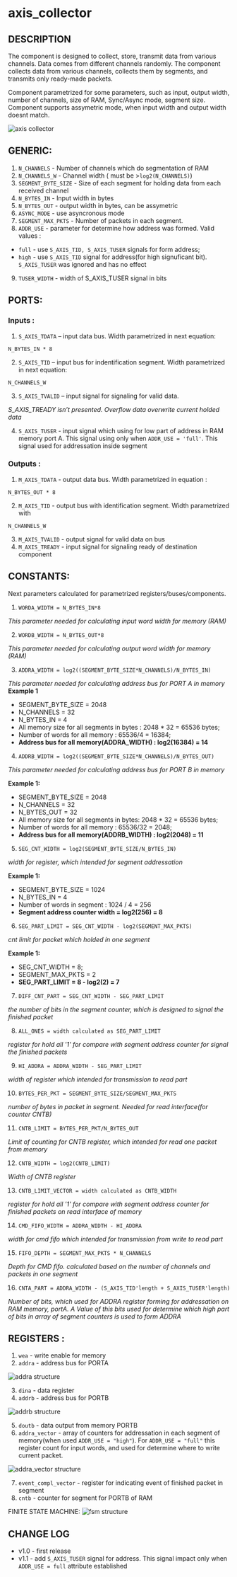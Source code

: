 # axis_collector

## DESCRIPTION
The component is designed to collect, store, transmit data from various channels. Data comes from different channels randomly. The component collects data from various channels, collects them by segments, and transmits only ready-made packets.

Component parametrized for some parameters, such as input, output width, number of channels, size of RAM, Sync/Async mode, segment size. 
Component supports assymetric mode, when input width and output width doesnt match.

![axis collector][logo]

[logo]: https://github.com/MasterPlayer/xilinx-vhdl/blob/master/axis_infrastructure/axis_collector/axis_collector.png "Logo Title Text 2"


## GENERIC:
1) `N_CHANNELS` - Number of channels which do segmentation of RAM 
2) `N_CHANNELS_W` - Channel width ( must be >`log2(N_CHANNELS)`)
3) `SEGMENT_BYTE_SIZE` - Size of each segment for holding data from each received channel
4) `N_BYTES_IN` - Input width in bytes
5) `N_BYTES_OUT` - output width in bytes, can be assymetric
6) `ASYNC_MODE` - use asyncronous mode
7) `SEGMENT_MAX_PKTS` - Number of packets in each segment. 
8) `ADDR_USE` - parameter for determine how address was formed. Valid values : 
- `full` - use `S_AXIS_TID, S_AXIS_TUSER` signals for form address;
- `high` - use `S_AXIS_TID` signal for address(for high signuficant bit). `S_AXIS_TUSER` was ignored and has no effect
9) `TUSER_WIDTH` - width of S_AXIS_TUSER signal in bits

## PORTS:
### Inputs :
1) `S_AXIS_TDATA` – input data bus. Width parametrized in next equation:

`N_BYTES_IN * 8`

2) `S_AXIS_TID` – input bus for indentification segment. Width parametrized in next equation: 

`N_CHANNELS_W`

3) `S_AXIS_TVALID` – input signal for signaling for valid data.

_S_AXIS_TREADY isn’t presented. Overflow data overwrite current holded data_

4) `S_AXIS_TUSER` - input signal which using for low part of address in RAM memory port A. This signal using only when `ADDR_USE = 'full'`. This signal used for addressation inside segment

### Outputs :
1) `M_AXIS_TDATA` - output data bus. Width parametrized in equation : 

`N_BYTES_OUT * 8`

2) `M_AXIS_TID` - output bus with identification segment. Width parametrized with

`N_CHANNELS_W`

3) `M_AXIS_TVALID` - output signal for valid data on bus
4) `M_AXIS_TREADY` - input signal for signaling ready of destination component


## CONSTANTS: 

Next parameters calculated for parametrized registers/buses/components. 

1) `WORDA_WIDTH = N_BYTES_IN*8`

_This parameter needed for calculating input word width for memory (RAM)_

2) `WORDB_WIDTH = N_BYTES_OUT*8`

_This parameter needed for calculating output word width for memory (RAM)_

3) `ADDRA_WIDTH = log2((SEGMENT_BYTE_SIZE*N_CHANNELS)/N_BYTES_IN)`

_This parameter needed for calculating address bus for PORT A in memory_
**Example 1**
* SEGMENT_BYTE_SIZE = 2048
* N_CHANNELS = 32
* N_BYTES_IN = 4
* All memory size for all segments in bytes : 2048 * 32 = 65536 bytes;
* Number of words for all memory : 65536/4 = 16384;
* **Address bus for all memory(ADDRA_WIDTH) : log2(16384) = 14**
4) `ADDRB_WIDTH = log2((SEGMENT_BYTE_SIZE*N_CHANNELS)/N_BYTES_OUT)`

_This parameter needed for calculating address bus for PORT B in memory_

**Example 1:**
* SEGMENT_BYTE_SIZE = 2048
* N_CHANNELS = 32
* N_BYTES_OUT = 32
* All memory size for all segments in bytes: 2048 * 32 = 65536 bytes;
* Number of words for all memory : 65536/32 = 2048;
* **Address bus for all memory(ADDRB_WIDTH) : log2(2048) = 11**
5) `SEG_CNT_WIDTH = log2(SEGMENT_BYTE_SIZE/N_BYTES_IN)`

_width for register, which intended for segment addressation_

**Example 1:**
* SEGMENT_BYTE_SIZE = 1024
* N_BYTES_IN = 4
* Number of words in segment : 1024 / 4 = 256
* **Segment address counter width = log2(256) = 8**

6) `SEG_PART_LIMIT = SEG_CNT_WIDTH - log2(SEGMENT_MAX_PKTS)`

_cnt limit for packet which holded in one segment_

**Example 1:**
* SEG_CNT_WIDTH = 8;
* SEGMENT_MAX_PKTS = 2
* **SEG_PART_LIMIT = 8 - log2(2) = 7**

7) `DIFF_CNT_PART = SEG_CNT_WIDTH - SEG_PART_LIMIT`

_the number of bits in the segment counter, which is designed to signal the finished packet_

8) `ALL_ONES = width calculated as SEG_PART_LIMIT`

_register for hold all '1' for compare with segment address counter for signal the finished packets_

9) `HI_ADDRA = ADDRA_WIDTH - SEG_PART_LIMIT`

_width of register which intended for transmission to read part_

10) `BYTES_PER_PKT = SEGMENT_BYTE_SIZE/SEGMENT_MAX_PKTS`

_number of bytes in packet in segment. Needed for read interface(for counter CNTB)_

11) `CNTB_LIMIT = BYTES_PER_PKT/N_BYTES_OUT`

_Limit of counting for CNTB register, which intended for read one packet from memory_

12) `CNTB_WIDTH = log2(CNTB_LIMIT)`

_Width of CNTB register_

13) `CNTB_LIMIT_VECTOR = width calculated as CNTB_WIDTH`

_register for hold all '1' for compare with segment address counter for finished packets on read interface of memory_

14) `CMD_FIFO_WIDTH = ADDRA_WIDTH - HI_ADDRA`

_width for cmd fifo which intended for transmission from write to read part_

15) `FIFO_DEPTH = SEGMENT_MAX_PKTS * N_CHANNELS`

_Depth for CMD fifo. calculated based on the number of channels and packets in one segment_

16) `CNTA_PART = ADDRA_WIDTH - (S_AXIS_TID'length + S_AXIS_TUSER'length)`

_Number of bits, which used for ADDRA register forming for addressation on RAM memory, portA. A Value of this bits used for determine which high part of bits in array of segment counters is used to form ADDRA_


## REGISTERS : 
1) `wea` - write enable for memory 
2) `addra` - address bus for PORTA

![addra structure][logo1]

3) `dina` - data register 
4) `addrb` - address bus for PORTB

![addrb structure][logo2]

5) `doutb` - data output from memory PORTB
6) `addra_vector` - array of counters for addressation in each segment of memory(when used `ADDR_USE = "high"`). For `ADDR_USE = "full"` this register count for input words, and used for determine where to write current packet.

![addra_vector structure][logo3]

7) `event_compl_vector` - register for indicating event of finished packet in segment
8) `cntb` - counter for segment for PORTB of RAM

FINITE STATE MACHINE: 
![fsm structure][logo4]



## CHANGE LOG 
* v1.0 - first release
* v1.1 - add `S_AXIS_TUSER` signal for address. This signal impact only when `ADDR_USE = full` attribute established

[logo1]: https://github.com/MasterPlayer/xilinx-vhdl/blob/master/axis_infrastructure/axis_collector/addra_reg.png "Logo Title Text 2"

[logo2]: https://github.com/MasterPlayer/xilinx-vhdl/blob/master/axis_infrastructure/axis_collector/addrb_reg.png "Logo Title Text 2"

[logo3]: https://github.com/MasterPlayer/xilinx-vhdl/blob/master/axis_infrastructure/axis_collector/addra_vector_organization.png "Logo Title Text 2"

[logo4]: https://github.com/MasterPlayer/xilinx-vhdl/blob/master/axis_infrastructure/axis_collector/fsm.png "Logo Title Text 2"

